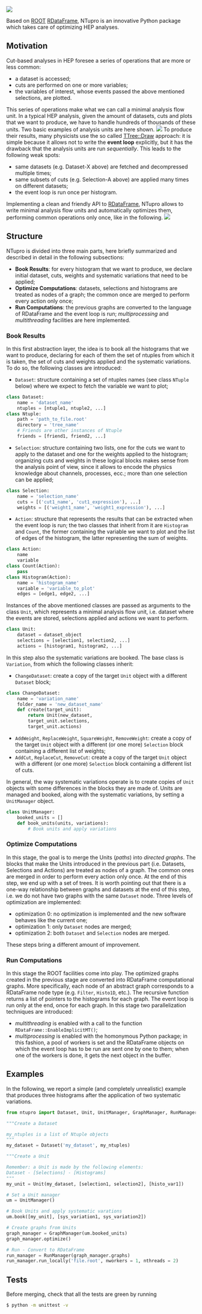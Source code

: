 <img src="docs/images/logo.jpeg">

Based on [ROOT](https://ph-root-2.cern.ch/) [RDataFrame](https://root.cern/doc/master/classROOT_1_1RDataFrame.html), NTupro is an innovative Python package which takes care of optimizing HEP analyses.

## Motivation
Cut-based analyses in HEP foresee a series of operations that are more or less common:

* a dataset is accessed;
* cuts are performed on one or more variables;
* the variables of interest, whose events passed the above mentioned selections, are plotted.

This series of operations make what we can call a minimal analysis flow unit. In a typical HEP analysis, given the amount of datasets, cuts and plots that we want to produce, we have to handle hundreds of thousands of these units. Two basic examples of analysis units are here shown.
<img src="docs/images/basic_units.png">
To produce their results, many physicists use the so called [TTree::Draw](https://root.cern.ch/doc/master/classTTree.html) approach: it is simple because it allows not to write the **event loop** explicitly, but it has the drawback that the analysis units are run *sequentially*. This leads to the following weak spots:

* same datasets (e.g. Dataset-X above) are fetched and decompressed multiple times;
* same subsets of cuts (e.g. Selection-A above) are applied many times on different datasets;
* the event loop is run once per histogram.

Implementing a clean and friendly API to [RDataFrame](https://root.cern/doc/master/classROOT_1_1RDataFrame.html), NTupro allows to write minimal analysis flow units and automatically optimizes them, performing common operations only once, like in the following.
<img src="docs/images/optimized_basic_units.png">

## Structure
NTupro is divided into three main parts, here briefly summarized and described in detail in the following subsections:

* **Book Results**: for every histogram that we want to produce, we declare initial dataset, cuts, weights and systematic variations that need to be applied;
* **Optimize Computations**: datasets, selections and histograms are treated as nodes of a graph; the common once are merged to perform every action only once;
* **Run Computations**: the previous graphs are converted to the language of RDataFrame and the event loop is run; *multiprocessing* and *multithreading* facilities are here implemented.

### Book Results
In this first abstraction layer, the idea is to book all the histograms that we want to produce, declaring for each of them the set of ntuples from which it is taken, the set of cuts and weights applied and the systematic variations. To do so, the following classes are introduced:

* `Dataset`:  structure containing a set of ntuples names (see class `NTuple` below) where we expect to fetch the variable we want to plot;
```python
class Dataset:
    name = 'dataset_name'
    ntuples = [ntuple1, ntuple2, ...]
class Ntuple:
    path = 'path_to_file.root'
    directory = 'tree_name'
    # Friends are other instances of Ntuple
    friends = [friend1, friend2, ...]
```
* `Selection`: structure containing two lists, one for the cuts we want to apply to the dataset and one for the weights applied to the histogram; organizing cuts and weights in these logical blocks makes sense from the analysis point of view, since it allows to encode the physics knowledge about channels, processes, ecc.; more than one selection can be applied;
```python
class Selection:
    name = 'selection_name'
    cuts = [('cut1_name', 'cut1_expression'), ...]
    weights = [('weight1_name', 'weight1_expression'), ...]
```
* `Action`: structure that represents the results that can be extracted when the event loop is run; the two classes that inherit from it are `Histogram` and `Count`, the former containing the variable we want to plot and the list of edges of the histogram, the latter representing the sum of weights.
```python
class Action:
    name
    variable
class Count(Action):
    pass
class Histogram(Action):
    name = 'histogram_name'
    variable = 'variable_to_plot'
    edges = [edge1, edge2, ...]
```
Instances of the above mentioned classes are passed as arguments to the class `Unit`, which represents a minimal analysis flow unit, i.e. dataset where the events are stored, selections applied and actions we want to perform.
```python
class Unit:
    dataset = dataset_object
    selections = [selection1, selection2, ...]
    actions = [histogram1, histogram2, ...]
```
In this step also the systematic variations are booked. The base class is `Variation`, from which the following classes inherit:

* `ChangeDataset`: create a copy of the target `Unit` object with a different `Dataset` block;
```python
class ChangeDataset:
    name = 'variation_name'
    folder_name = 'new_dataset_name'
    def create(target_unit):
        return Unit(new_dataset,
        target_unit.selections,
        target_unit.actions)
```
* `AddWeight`, `ReplaceWeight`, `SquareWeight`, `RemoveWeight`: create a copy of the target `Unit` object with a different (or one more) `Selection` block containing a different list of weights;
* `AddCut`, `ReplaceCut`, `RemoveCut`: create a copy of the target `Unit` object with a different (or one more) `Selection` block containing a different list of cuts.

In general, the way systematic variations operate is to create copies of `Unit` objects with some differences in the blocks they are made of. Units are managed and booked, along with the systematic variations, by setting a `UnitManager` object.
```python
class UnitManager:
    booked_units = []
    def book_units(units, variations):
        # Book units and apply variations
```

### Optimize Computations
In this stage, the goal is to merge the Units (*paths*) into *directed graphs*. The blocks that make the Units introduced in the previous part (i.e. Datasets, Selections and Actions) are treated as nodes of a graph. The common ones are merged in order to perform every action only once. At the end of this step, we end up with a set of trees. It is worth pointing out that there is a one-way relationship between graphs and datasets at the end of this step, i.e. we do not have two graphs with the same `Dataset` node.
Three levels of optimization are implemented:

* optimization 0: no optimization is implemented and the new software behaves like the current one;
* optimization 1: only `Dataset` nodes are merged;
* optimization 2: both `Dataset` and `Selection` nodes are merged.

These steps bring a different amount of improvement.

### Run Computations
In this stage the ROOT facilities come into play. The optimized graphs created in the previous stage are converted into RDataFrame computational graphs. More specifically, each node of an abstract graph corresponds to a RDataFrame node type (e.g. `Filter`, `Histo1D`, etc.). The recursive function returns a list of pointers to the histograms for each graph. The event loop is run only at the end, once for each graph.
In this stage two parallelization techniques are introduced:
 * *multithreading* is enabled with a call to the function `RDataFrame::EnableImplicitMT()`;
* *multiprocessing* is enabled with the homonymous Python package; in this fashion, a pool of workers is set and the RDataFrame objects on which the event loop has to be run are sent one by one to them; when one of the workers is done, it gets the next object in the buffer.

## Examples

In the following, we report a simple (and completely unrealistic) example that produces three histograms after the application of two systematic variations.

```python {.line-numbers}
from ntupro import Dataset, Unit, UnitManager, GraphManager, RunManager

"""Create a Dataset

my_ntuples is a list of Ntuple objects
"""
my_dataset = Dataset('my_dataset', my_ntuples)

"""Create a Unit

Remember: a Unit is made by the following elements:
Dataset - [Selections] - [Histograms]
"""
my_unit = Unit(my_dataset, [selection1, selection2], [histo_var1])

# Set a Unit manager
um = UnitManager()

# Book Units and apply systematic varations
um.book([my_unit], [sys_variation1, sys_variation2])

# Create graphs from Units
graph_manager = GraphManager(um.booked_units)
graph_manager.optimize()

# Run - Convert to RDataFrame
run_manager = RunManager(graph_manager.graphs)
run_manager.run_locally('file.root', nworkers = 1, nthreads = 2)
```

## Tests
Before merging, check that all the tests are green by running

```bash
$ python -m unittest -v
```
